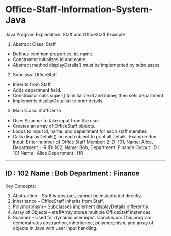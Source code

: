 # Office-Staff-Information-System-Java
Java Program Explanation: Staff and OfficeStaff Example
1. Abstract Class: Staff
- Defines common properties: id, name.
- Constructor initializes id and name.
- Abstract method displayDetails() must be implemented by subclasses.
2. Subclass: OfficeStaff
- Inherits from Staff.
- Adds department field.
- Constructor calls super() to initialize id and name, then sets department.
- Implements displayDetails() to print details.
3. Main Class: StaffDemo
- Uses Scanner to take input from the user.
- Creates an array of OfficeStaff objects.
- Loops to input id, name, and department for each staff member.
- Calls displayDetails() on each object to print all details.
Example Run:
Input:
Enter number of Office Staff Member: 2
ID: 101, Name: Alice, Department: HR
ID: 102, Name: Bob, Department: Finance
Output:
ID : 101
Name : Alice
Department : HR
----------------------------
ID : 102
Name : Bob
Department : Finance
----------------------------
Key Concepts:
1. Abstraction – Staff is abstract, cannot be instantiated directly.
2. Inheritance – OfficeStaff inherits from Staff.
3. Polymorphism – Subclasses implement displayDetails differently.
4. Array of Objects – staffArray stores multiple OfficeStaff instances.
5. Scanner – Used for dynamic user input.
Conclusion:
This program demonstrates abstraction, inheritance, polymorphism, and array of objects in Java
with user input handling.
